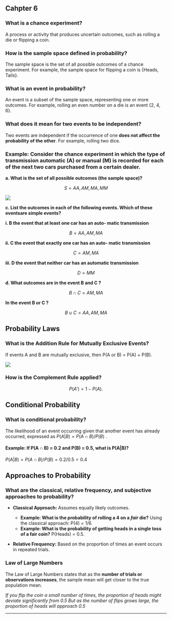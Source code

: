 ## Cahpter 6


###  What is a chance experiment?
A process or activity that produces uncertain outcomes, such as rolling a die or flipping a coin.

### How is the sample space defined in probability?
The sample space is the set of all possible outcomes of a chance experiment. For example, the sample space for flipping a coin is {Heads, Tails}.

### What is an event in probability?
An event is a subset of the sample space, representing one or more outcomes. For example, rolling an even number on a die is an event {2, 4, 6}.

### What does it mean for two events to be independent?
Two events are independent if the occurrence of one **does not affect the probability of the other**. For example, rolling two dice.

### Example: Consider the chance experiment in which the type of transmission automatic (A) or manual (M) is recorded for each of the next two cars purchased from a certain dealer.

**a. What is the set of all possible outcomes (the sample space)?**

$$
S={AA,AM,MA,MM}
$$


<img src="https://d2nchlq0f2u6vy.cloudfront.net/16/09/27/f835dd189ff81b2d362f0979c2841d8a/e99744420f12f9c8704a35afba6d5403/image_scan.jpg">


**c. List the outcomes in each of the following events. Which of these eventsare simple events?**

**i. B the event that at least one car has an auto- matic transmission**

$$
B={AA,AM,MA}
$$

**ii. C the event that exactly one car has an auto- matic transmission**

$$
C={AM,MA}
$$

**iii. D the event that neither car has an automatic transmission**

$$
D={MM}
$$

**d. What outcomes are in the event B and C ?**

$$
B∩C={AM,MA}
$$

**In the event B or C ?**

$$
B∪C={AA,AM,MA}
$$

## Probability Laws
### What is the Addition Rule for Mutually Exclusive Events?
If events A and B are mutually exclusive, then P(A or B) = P(A) + P(B).

<img src="https://d138zd1ktt9iqe.cloudfront.net/media/seo_landing_files/mutually-exclusive-01-1621585462.png">

### How is the Complement Rule applied?
$$
P(A') = 1 - P(A).
$$

## Conditional Probability
### What is conditional probability?
The likelihood of an event occurring given that another event has already occurred, expressed as $P(A|B) = P(A ∩ B)  /  P(B)$ .

#### Example: If P(A ∩ B) = 0.2 and P(B) = 0.5, what is P(A|B)?
$P(A|B) = P(A ∩ B)  /  P(B) = 0.2 / 0.5 = 0.4$

## Approaches to Probability
### What are the classical, relative frequency, and subjective approaches to probability?

- **Classical Approach:** Assumes equally likely outcomes.

    - **Example: What is the probability of rolling a 4 on a *fair* die?** Using the classical approach: P(4) = 1/6.
    - **Example: What is the probability of getting heads in a single toss of a fair coin?**  P(Heads) = 0.5.

- **Relative Frequency:** Based on the proportion of times an event occurs in repeated trials.

### Law of Large Numbers 

The Law of Large Numbers states that as the **number of trials or observations increases**, the sample mean will get closer to the true population mean.

*If you flip the coin a small number of times, the proportion of heads might deviate significantly from 0.5 But as the number of flips grows large, the proportion of heads will approach 0.5*

---
